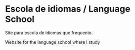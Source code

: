 # Escola de idiomas / Language School

Site para escola de idiomas que frequento.

Website for the language school where I study
